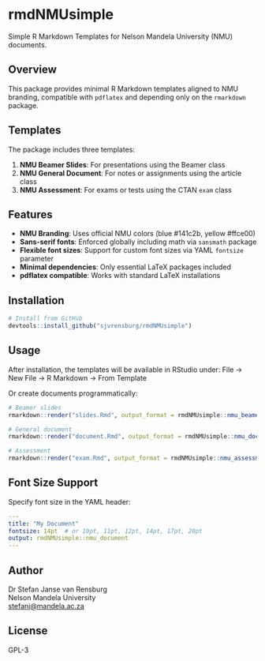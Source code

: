 # rmdNMUsimple

Simple R Markdown Templates for Nelson Mandela University (NMU) documents.

## Overview

This package provides minimal R Markdown templates aligned to NMU branding, compatible with `pdflatex` and depending only on the `rmarkdown` package.

## Templates

The package includes three templates:

1. **NMU Beamer Slides**: For presentations using the Beamer class
2. **NMU General Document**: For notes or assignments using the article class  
3. **NMU Assessment**: For exams or tests using the CTAN `exam` class

## Features

- **NMU Branding**: Uses official NMU colors (blue #141c2b, yellow #ffce00)
- **Sans-serif fonts**: Enforced globally including math via `sansmath` package
- **Flexible font sizes**: Support for custom font sizes via YAML `fontsize` parameter
- **Minimal dependencies**: Only essential LaTeX packages included
- **pdflatex compatible**: Works with standard LaTeX installations

## Installation

```r
# Install from GitHub
devtools::install_github("sjvrensburg/rmdNMUsimple")
```

## Usage

After installation, the templates will be available in RStudio under:
File → New File → R Markdown → From Template

Or create documents programmatically:

```r
# Beamer slides
rmarkdown::render("slides.Rmd", output_format = rmdNMUsimple::nmu_beamer())

# General document  
rmarkdown::render("document.Rmd", output_format = rmdNMUsimple::nmu_document())

# Assessment
rmarkdown::render("exam.Rmd", output_format = rmdNMUsimple::nmu_assessment())
```

## Font Size Support

Specify font size in the YAML header:

```yaml
---
title: "My Document"
fontsize: 14pt  # or 10pt, 11pt, 12pt, 14pt, 17pt, 20pt
output: rmdNMUsimple::nmu_document
---
```

## Author

Dr Stefan Janse van Rensburg  
Nelson Mandela University  
stefanj@mandela.ac.za

## License

GPL-3
